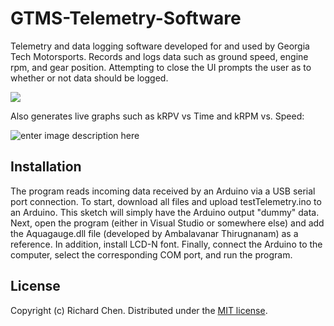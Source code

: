 # **GTMS-Telemetry-Software**

Telemetry and data logging software developed for and used by Georgia Tech Motorsports. Records and logs data such as ground speed, engine rpm, and gear position. Attempting to close the UI prompts the user as to whether or not data should be logged. 

![](https://i.imgsafe.org/0d8ca9fe7d.png)

Also generates live graphs such as kRPV vs Time and kRPM vs. Speed:

![enter image description here](https://i.imgsafe.org/0d9c939b35.png)

## Installation

The program reads incoming data received by an Arduino via a USB serial port connection. To start, download all files and upload testTelemetry.ino to an Arduino. This sketch will simply have the Arduino output "dummy" data. Next, open the program (either in Visual Studio or somewhere else) and add the Aquagauge.dll file (developed by Ambalavanar Thirugnanam) as a reference. In addition, install LCD-N font. Finally, connect the Arduino to the computer, select the corresponding COM port, and run the program.

## License

Copyright (c) Richard Chen.  Distributed under the [MIT license](https://opensource.org/licenses/MIT).


